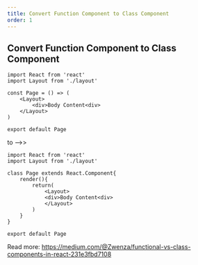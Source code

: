 ```yaml
---
title: Convert Function Component to Class Component
order: 1
---
```


<h2>Convert Function Component to Class Component</h2>

```
import React from 'react'
import Layout from './layout'

const Page = () => (
	<Layout>
		<div>Body Content<div>
	</Layout>
)

export default Page

```

to -->>

```
import React from 'react'
import Layout from './layout'

class Page extends React.Component{
	render(){
		return(
			<Layout>
			<div>Body Content<div>
			</Layout>
		)
	}
}

export default Page
```

Read more: https://medium.com/@Zwenza/functional-vs-class-components-in-react-231e3fbd7108
